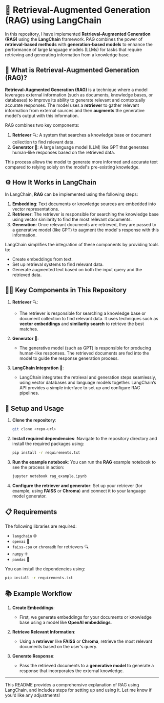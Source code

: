 # 🚀 Retrieval-Augmented Generation (RAG) using LangChain

In this repository, I have implemented **Retrieval-Augmented Generation (RAG)** using the **LangChain** framework. RAG combines the power of **retrieval-based methods** with **generation-based models** to enhance the performance of large language models (LLMs) for tasks that require retrieving and generating information from a knowledge base.

## 🔑 What is Retrieval-Augmented Generation (RAG)?

**Retrieval-Augmented Generation (RAG)** is a technique where a model leverages external information (such as documents, knowledge bases, or databases) to improve its ability to generate relevant and contextually accurate responses. The model uses a **retriever** to gather relevant information from external sources and then **augments** the generative model's output with this information.

RAG combines two key components:
1. **Retriever** 🔍: A system that searches a knowledge base or document collection to find relevant data.
2. **Generator** 📝: A large language model (LLM) like GPT that generates human-like responses based on the retrieved data.

This process allows the model to generate more informed and accurate text compared to relying solely on the model's pre-existing knowledge.

## ⚙️ How It Works in LangChain

In LangChain, **RAG** can be implemented using the following steps:
1. **Embedding**: Text documents or knowledge sources are embedded into vector representations.
2. **Retriever**: The retriever is responsible for searching the knowledge base using vector similarity to find the most relevant documents.
3. **Generation**: Once relevant documents are retrieved, they are passed to a generative model (like GPT) to augment the model's response with this information.

LangChain simplifies the integration of these components by providing tools to:
- Create embeddings from text.
- Set up retrieval systems to find relevant data.
- Generate augmented text based on both the input query and the retrieved data.

## 🧑‍💻 Key Components in This Repository

1. **Retriever** 🔍:
   - The retriever is responsible for searching a knowledge base or document collection to find relevant data. It uses techniques such as **vector embeddings** and **similarity search** to retrieve the best matches.

2. **Generator** 📝:
   - The generative model (such as GPT) is responsible for producing human-like responses. The retrieved documents are fed into the model to guide the response generation process.

3. **LangChain Integration** 🔗:
   - LangChain integrates the retrieval and generation steps seamlessly, using vector databases and language models together. LangChain’s API provides a simple interface to set up and configure RAG pipelines.

## 🚀 Setup and Usage

1. **Clone the repository**:
   ```bash
   git clone <repo-url>
   ```

2. **Install required dependencies**:
   Navigate to the repository directory and install the required packages using:
   ```bash
   pip install -r requirements.txt
   ```

3. **Run the example notebook**:
   You can run the **RAG** example notebook to see the process in action:
   ```bash
   jupyter notebook rag_example.ipynb
   ```

4. **Configure the retriever and generator**:
   Set up your retriever (for example, using **FAISS** or **Chroma**) and connect it to your language model generator.

## 📋 Requirements

The following libraries are required:
- `langchain` 🌐
- `openai` 💬
- `faiss-cpu` or `chromadb` for retrievers 🔍
- `numpy` ➕
- `pandas` 🐼

You can install the dependencies using:
```bash
pip install -r requirements.txt
```

## 📚 Example Workflow

1. **Create Embeddings**:
   - First, we generate embeddings for your documents or knowledge base using a model like **OpenAI embeddings**.

2. **Retrieve Relevant Information**:
   - Using a **retriever** like **FAISS** or **Chroma**, retrieve the most relevant documents based on the user's query.

3. **Generate Response**:
   - Pass the retrieved documents to a **generative model** to generate a response that incorporates the external knowledge.

---

This README provides a comprehensive explanation of RAG using LangChain, and includes steps for setting up and using it. Let me know if you'd like any adjustments!
